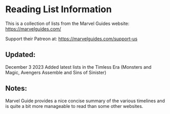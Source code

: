 # Reading List Information
This is a collection of lists from the Marvel Guides website:
https://marvelguides.com/

Support their Patreon at: 
https://marvelguides.com/support-us

## Updated:
December 3 2023
Added latest lists in the Timless Era (Monsters and Magic, Avengers Assemble and Sins of Sinister)

## Notes:
Marvel Guide provides a nice concise summary of the various timelines and is quite a bit more manageable to read than some other websites.
